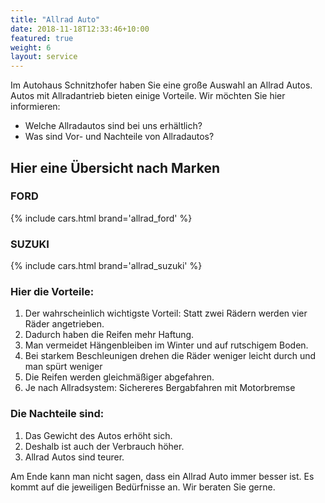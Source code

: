 ```yaml
---
title: "Allrad Auto"
date: 2018-11-18T12:33:46+10:00
featured: true
weight: 6
layout: service
---
```


Im Autohaus Schnitzhofer haben Sie eine große Auswahl an Allrad Autos. Autos mit Allradantrieb bieten einige Vorteile. Wir möchten Sie hier informieren:
* Welche Allradautos sind bei uns erhältlich?
* Was sind Vor- und Nachteile von Allradautos?

## Hier eine Übersicht nach Marken

### FORD
{% include cars.html brand='allrad_ford' %}

### SUZUKI
{% include cars.html brand='allrad_suzuki' %}

### Hier die Vorteile:
1. Der wahrscheinlich wichtigste Vorteil: Statt zwei Rädern werden vier Räder angetrieben.
2. Dadurch haben die Reifen mehr Haftung.
3. Man vermeidet Hängenbleiben im Winter und auf rutschigem Boden.
4. Bei starkem Beschleunigen drehen die Räder weniger leicht durch und man spürt weniger
5. Die Reifen werden gleichmäßiger abgefahren.
6. Je nach Allradsystem: Sichereres Bergabfahren mit Motorbremse

### Die Nachteile sind:
1. Das Gewicht des Autos erhöht sich.
2. Deshalb ist auch der Verbrauch höher.
3. Allrad Autos sind teurer.

Am Ende kann man nicht sagen, dass ein Allrad Auto immer besser ist. Es kommt auf die jeweiligen Bedürfnisse an. Wir beraten Sie gerne.
